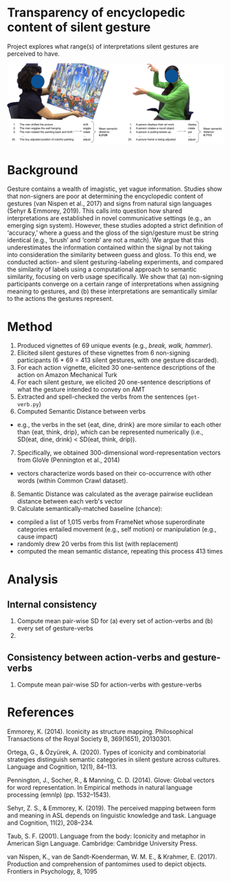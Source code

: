 # Transparency of encyclopedic content of silent gesture

Project explores what range(s) of interpretations silent gestures are perceived to have. 

![Experimental design](images/experimental_design_meaning.png)

# Background

Gesture contains a wealth of imagistic, yet vague information. Studies show that
non-signers are poor at determining the encyclopedic content of gestures (van Nispen et al.,
2017) and signs from natural sign languages (Sehyr & Emmorey, 2019). This calls into question
how shared interpretations are established in novel communicative settings (e.g., an emerging
sign system). However, these studies adopted a strict definition of ‘accuracy,’ where a guess
and the gloss of the sign/gesture must be string identical (e.g., ‘brush’ and ‘comb’ are not a
match). We argue that this underestimates the information contained within the signal by not
taking into consideration the similarity between guess and gloss. To this end, we conducted
action- and silent gesturing-labeling experiments, and compared the similarity of labels using a
computational approach to semantic similarity, focusing on verb usage specifically. We show
that (a) non-signing participants converge on a certain range of interpretations when assigning
meaning to gestures, and (b) these interpretations are semantically similar to the actions the
gestures represent.

# Method

1. Produced vignettes of 69 unique events (e.g., *break, walk, hammer*).
2. Elicited silent gestures of these vignettes from 6 non-signing participants (6 * 69 = 413 silent gestures, with one gesture discarded). 
3. For each action vignette, elicited 30 one-sentence descriptions of the action on Amazon Mechanical Turk
4. For each silent gesture, we elicited 20 one-sentence descriptions of what the gesture intended to convey on AMT 
5. Extracted and spell-checked the verbs from the sentences (`get-verb.py`)
6. Computed Semantic Distance between verbs
  - e.g., the verbs in the set {eat, dine, drink} are more similar to each other than {eat, think, drip}, which can be represented numerically (i.e., SD(eat, dine, drink) < SD(eat, think, drip)).
7. Specifically, we obtained 300-dimensional word-representation vectors from GloVe (Pennington et al., 2014)
  - vectors characterize words based on their co-occurrence with other words (within Common Crawl dataset).
8. Semantic Distance was calculated as the average pairwise euclidean distance between each verb's vector
9. Calculate semantically-matched baseline (chance): 
  - compiled a list of 1,015 verbs from FrameNet whose superordinate categories entailed movement (e.g., self motion) or manipulation (e.g., cause impact)
  - randomly drew 20 verbs from this list (with replacement)
  - computed the mean semantic distance, repeating this process 413 times

# Analysis

## Internal consistency 

1. Compute mean pair-wise SD for (a) every set of action-verbs and (b) every set of gesture-verbs
2. 

## Consistency between action-verbs and gesture-verbs

1. Compute mean pair-wise SD for action-verbs with gesture-verbs

# References

Emmorey, K. (2014). Iconicity as structure mapping. Philosophical Transactions of the Royal Society B,
369(1651), 20130301.

Ortega, G., & Özyürek, A. (2020). Types of iconicity and combinatorial strategies distinguish semantic
categories in silent gesture across cultures. Language and Cognition, 12(1), 84–113.

Pennington, J., Socher, R., & Manning, C. D. (2014). Glove: Global vectors for word representation. In
Empirical methods in natural language processing (emnlp) (pp. 1532–1543).

Sehyr, Z. S., & Emmorey, K. (2019). The perceived mapping between form and meaning in ASL depends
on linguistic knowledge and task. Language and Cognition, 11(2), 208–234.

Taub, S. F. (2001). Language from the body: Iconicity and metaphor in American Sign Language.
Cambridge: Cambridge University Press.

van Nispen, K., van de Sandt-Koenderman, W. M. E., & Krahmer, E. (2017). Production and comprehension of pantomimes used to depict objects. Frontiers in Psychology, 8, 1095
